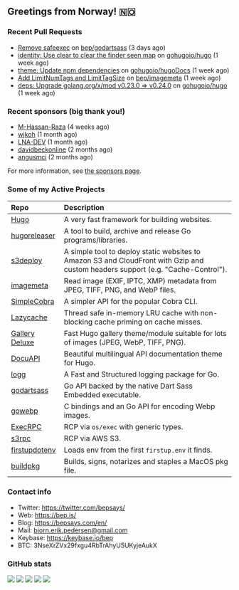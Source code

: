 ## Greetings from Norway! 🇳🇴

### Recent Pull Requests

- [Remove safeexec](https://github.com/bep/godartsass/pull/36) on [bep/godartsass](https://github.com/bep/godartsass) (3 days ago)
- [identity: Use clear to clear the finder seen map](https://github.com/gohugoio/hugo/pull/13497) on [gohugoio/hugo](https://github.com/gohugoio/hugo) (1 week ago)
- [theme: Update npm dependencies](https://github.com/gohugoio/hugoDocs/pull/2998) on [gohugoio/hugoDocs](https://github.com/gohugoio/hugoDocs) (1 week ago)
- [Add LimitNumTags and LimitTagSize](https://github.com/bep/imagemeta/pull/39) on [bep/imagemeta](https://github.com/bep/imagemeta) (1 week ago)
- [deps: Upgrade golang.org/x/mod v0.23.0 =&gt; v0.24.0](https://github.com/gohugoio/hugo/pull/13488) on [gohugoio/hugo](https://github.com/gohugoio/hugo) (1 week ago)

### Recent sponsors (big thank you!)

- [M-Hassan-Raza](https://github.com/M-Hassan-Raza) (4 weeks ago)
- [wjkoh](https://github.com/wjkoh) (1 month ago)
- [LNA-DEV](https://github.com/LNA-DEV) (1 month ago)
- [davidbeckonline](https://github.com/davidbeckonline) (2 months ago)
- [angusmci](https://github.com/angusmci) (2 months ago)

For more information, see [the sponsors page](https://github.com/sponsors/bep/).

### Some of my Active Projects

| Repo  | Description |
| :---------------------------------------- | :------------------------------------------- |
| [Hugo](https://github.com/gohugoio/hugo)|A very fast framework for building websites. |
| [hugoreleaser](https://github.com/gohugoio/hugoreleaser)| A tool to build, archive and release Go programs/libraries.  |
| [s3deploy](https://github.com/bep/s3deploy)| A simple tool to deploy static websites to Amazon S3 and CloudFront with Gzip and custom headers support (e.g. "Cache-Control").|
| [imagemeta](https://github.com/bep/imagemeta)| Read image (EXIF, IPTC, XMP) metadata from JPEG, TIFF, PNG, and WebP files.|
| [SimpleCobra](https://github.com/bep/simplecobra)|A simpler API for the popular Cobra CLI.|
| [Lazycache](https://github.com/bep/lazycache)| Thread safe in-memory LRU cache with non-blocking cache priming on cache misses.  |
| [Gallery Deluxe](https://github.com/bep/gallerydeluxe)|Fast Hugo gallery theme/module suitable for lots of images (JPEG, WebP, TIFF, PNG).|
| [DocuAPI](https://github.com/bep/docuapi)| Beautiful multilingual API documentation theme for Hugo.  |
| [logg](https://github.com/bep/logg)| A Fast and Structured logging package for Go.  |
| [godartsass](https://github.com/bep/godartsass)| Go API backed by the native Dart Sass Embedded executable. |
| [gowebp](https://github.com/bep/gowebp)|C bindings and an Go API for encoding Webp images. |
| [ExecRPC](https://github.com/bep/execrpc)|RCP via `os/exec` with generic types.  |
| [s3rpc](https://github.com/bep/s3rpc)|RCP via AWS S3.|
| [firstupdotenv](https://github.com/bep/firstupdotenv)|Loads env from the first `firstup.env` it finds. |
| [buildpkg](https://github.com/bep/buildpkg)| Builds, signs, notarizes and staples a MacOS pkg file. |

### Contact info
- Twitter: https://twitter.com/bepsays/
- Web: https://bep.is/
- Blog: https://bepsays.com/en/
- Mail: bjorn.erik.pedersen@gmail.com
- Keybase: https://keybase.io/bep
- BTC: 3NseXrZVx29fxgu4RbTrAhyU5UKyjeAukX


### GitHub stats

![](https://github-profile-summary-cards.vercel.app/api/cards/profile-details?username=bep&theme=github)
![](https://github-profile-summary-cards.vercel.app/api/cards/repos-per-language?username=bep&theme=github)
![](https://github-profile-summary-cards.vercel.app/api/cards/most-commit-language?username=bep&theme=github)
![](https://github-profile-summary-cards.vercel.app/api/cards/stats?username=bep&theme=github)
![](https://github-profile-summary-cards.vercel.app/api/cards/productive-time?username=bep&theme=github)
